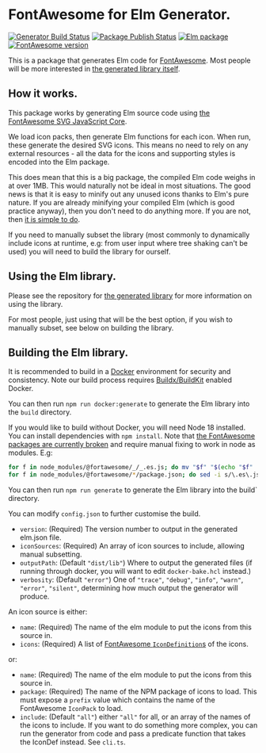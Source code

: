 # FontAwesome for Elm Generator.

[![Generator Build Status](https://img.shields.io/github/actions/workflow/status/lattyware/elm-fontawesome-generator/build.yml?logo=github&label=generator%20build)](https://github.com/Lattyware/elm-fontawesome-generator/actions/workflows/build.yml)
[![Package Publish Status](https://img.shields.io/github/actions/workflow/status/lattyware/elm-fontawesome/publish.yml?logo=github&label=package%20publish)](https://github.com/Lattyware/elm-fontawesome/actions/workflows/publish.yml)
[![Elm package](https://img.shields.io/elm-package/v/lattyware/elm-fontawesome?logo=elm)](https://package.elm-lang.org/packages/lattyware/elm-fontawesome/latest/)
[![FontAwesome version](https://img.shields.io/github/package-json/dependency-version/lattyware/elm-fontawesome-generator/@fortawesome/fontawesome-svg-core?label=FontAwesome&logo=fontawesome)](https://github.com/Lattyware/elm-fontawesome-generator/blob/main/package.json)

This is a package that generates Elm code for [FontAwesome][fa].
Most people will be more interested in [the generated library
itself][elm-fontawesome].

[elm-fontawesome]: https://github.com/Lattyware/elm-fontawesome
[fa]: https://fontawesome.com/

## How it works.

This package works by generating Elm source code using [the FontAwesome SVG
JavaScript Core][fa-core].

We load icon packs, then generate Elm functions for each icon. When run, these
generate the desired SVG icons. This means no need to rely on any external
resources - all the data for the icons and supporting styles is encoded into
the Elm package.

This does mean that this is a big package, the compiled Elm code weighs in at
over 1MB. This would naturally not be ideal in most situations. The good news
is that it is easy to minify out any unused icons thanks to Elm's pure nature.
If you are already minifying your compiled Elm (which is good practice
anyway), then you don't need to do anything more. If you are not, then [it is
simple to do][minification].

If you need to manually subset the library (most commonly to dynamically
include icons at runtime, e.g: from user input where tree shaking can't be
used) you will need to build the library for ourself.

[fa-core]: https://fontawesome.com/docs/web/dig-deeper/svg-core
[minification]: https://guide.elm-lang.org/optimization/asset_size.html

## Using the Elm library.

Please see the repository for [the generated library][elm-fontawesome] for
more information on using the library.

For most people, just using that will be the best option, if you wish to
manually subset, see below on building the library.

[elm-fontawesome]: https://github.com/Lattyware/elm-fontawesome

## Building the Elm library.

It is recommended to build in a [Docker][get-docker] environment for security
and consistency.
Note our build process requires [Buildx/BuildKit][buildx] enabled Docker.

You can then run `npm run docker:generate` to generate the Elm library into
the `build` directory.

If you would like to build without Docker, you will need Node 18 installed.
You can install dependencies with `npm install`. Note that [the FontAwesome
packages are currently broken][font-awesome-bug] and require manual fixing to
work in node as modules. E.g:

```sh
for f in node_modules/@fortawesome/_/_.es.js; do mv "$f" "$(echo "$f" | sed s/\.es\.js/\.mjs/)"; done
for f in node_modules/@fortawesome/*/package.json; do sed -i s/\.es\.js/\.mjs/ "$f"; done
```

You can then run `npm run generate` to generate the Elm library into the
build` directory.

You can modify `config.json` to further customise the build.

- `version`: (Required) The version number to output in the generated elm.json
  file.
- `iconSources`: (Required) An array of icon sources to include, allowing manual
  subsetting.
- `outputPath`: (Default `"dist/lib"`) Where to output the generated files (if
  running through docker, you will want to edit `docker-bake.hcl` instead.)
- `verbosity`: (Default `"error"`) One of `"trace"`, `"debug"`, `"info"`,
  `"warn"`, `"error"`, `"silent"`, determining how much output the generator
  will produce.

An icon source is either:

- `name`: (Required) The name of the elm module to put the icons from this
  source in.
- `icons`: (Required) A list of [FontAwesome `IconDefinition`s][icondef]
  of the icons.

or:

- `name`: (Required) The name of the elm module to put the icons from this
  source in.
- `package`: (Required) The name of the NPM package of icons to load. This must
  expose a `prefix` value which contains the name of the FontAwesome `IconPack`
  to load.
- `include`: (Default `"all"`) either `"all"` for all, or an array of the names
  of the icons to include. If you want to do something more complex, you can
  run the generator from code and pass a predicate function that takes the
  IconDef instead. See `cli.ts`.

[get-docker]: https://docs.docker.com/get-docker/
[buildx]: https://docs.docker.com/buildx/working-with-buildx/
[font-awesome-bug]: https://github.com/FortAwesome/Font-Awesome/pull/19041
[icondef]: https://github.com/FortAwesome/Font-Awesome/blob/6.x/js-packages/%40fortawesome/fontawesome-common-types/index.d.ts#L10=
